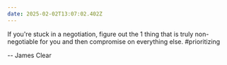 ```yaml
---
date: 2025-02-02T13:07:02.402Z
---
```


If you're stuck in a negotiation, figure out the 1 thing that is truly non-negotiable for you and then compromise on everything else. #prioritizing

-- James Clear